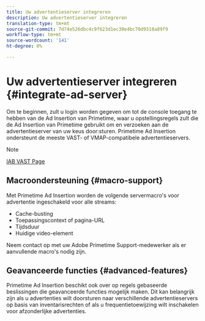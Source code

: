 ```yaml
---
title: Uw advertentieserver integreren
description: Uw advertentieserver integreren
translation-type: tm+mt
source-git-commit: 7d74e526dbc4c9f623d1ec30e4bc70d9318a89f9
workflow-type: tm+mt
source-wordcount: '141'
ht-degree: 0%

---
```



# Uw advertentieserver integreren {#integrate-ad-server}

Om te beginnen, zult u login worden gegeven om tot de console toegang te hebben van de Ad Insertion van Primetime, waar u opstellingsregels zult die de Ad Insertion van Primetime gebruikt om en verzoeken aan de advertentieserver van uw keus door:sturen. Primetime Ad Insertion ondersteunt de meeste VAST- of VMAP-compatibele advertentieservers.

>[!NOTE]
>
>[IAB VAST Page](https://www.iab.com/guidelines/digital-video-ad-serving-template-vast)

## Macroondersteuning {#macro-support}

Met Primetime Ad Insertion worden de volgende servermacro&#39;s voor advertentie ingeschakeld voor alle streams:

* Cache-busting
* Toepassingscontext of pagina-URL
* Tijdsduur
* Huidige video-element

<!--For technical information regarding specific ad servers or ad macros, see [Supported ad servers and macros](supported-ad-servers-and-macros.md).-->

Neem contact op met uw Adobe Primetime Support-medewerker als er aanvullende macro&#39;s nodig zijn.

## Geavanceerde functies {#advanced-features}

Primetime Ad Insertion beschikt ook over op regels gebaseerde beslissingen die geavanceerde functies mogelijk maken. Dit kan belangrijk zijn als u advertenties wilt doorsturen naar verschillende advertentieservers op basis van inventarisrechten of als u frequentietoewijzing wilt inschakelen voor afzonderlijke advertenties. <!--For more information, see [Advanced Features](route-ads-based-on-rules.md).-->
